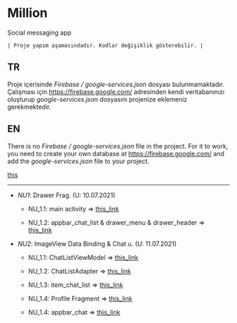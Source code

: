 # Million
Social messaging app 


    | Proje yapım aşamasındadır. Kodlar değişiklik gösterebilir. |

## TR
Proje içerisinde *Firebase / google-services.json* dosyası bulunmamaktadır. 
Çalışması için https://firebase.google.com/ adresinden kendi veritabanınızı oluşturup *google-services.json* dosyasını projenize eklemeniz gerekmektedir.


## EN
There is no *Firebase / google-services.json* file in the project.
For it to work, you need to create your own database at https://firebase.google.com/ and add the *google-services.json* file to your project.

[this](https://github.com/madenmustafa1/Million/blob/main/app/src/main/java/com/maden/million/activity/MainActivity.kt "this")


--------------------------------------------------------------------------------------------------------------------------------------------------------------------

- _NU1_: Drawer Frag. (U: 10.07.2021) 
    - NU_1.1: main activity => [this_link](https://github.com/madenmustafa1/Million/blob/main/app/src/main/java/com/maden/million/activity/MainActivity.kt "this_link")

    - NU_1.2: appbar_chat_list & drawer_menu  & drawer_header => [this_link](https://github.com/madenmustafa1/Million/tree/main/app/src/main/res/layout "this_link")


- _NU2_: ImageView Data Binding & Chat u. (U: 11.07.2021) 
    - NU_1.1: ChatListViewModel => [this_link](https://github.com/madenmustafa1/Million/blob/main/app/src/main/java/com/maden/million/viewmodel/ChatListViewModel.kt "this_link")
    
    - NU_1.2: ChatListAdapter => [this_link](https://github.com/madenmustafa1/Million/blob/main/app/src/main/java/com/maden/million/adapter/ChatListAdapter.kt "this_link")

    - NU_1.3: item_chat_list => [this_link](https://github.com/madenmustafa1/Million/blob/main/app/src/main/res/layout/item_chat_list.xml "this_link")
    
    - NU_1.4: Profile Fragment => [this_link](https://github.com/madenmustafa1/Million/blob/main/app/src/main/java/com/maden/million/view/ProfileFragment.kt "this_link")

    - NU_1.4: appbar_chat => [this_link](https://github.com/madenmustafa1/Million/blob/main/app/src/main/res/layout/appbar_chat.xml "this_link")






